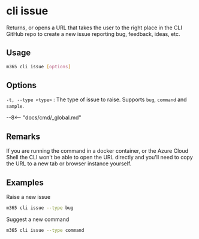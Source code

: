 # cli issue

Returns, or opens a URL that takes the user to the right place in the CLI GitHub repo to create a new issue reporting bug, feedback, ideas, etc.

## Usage

```sh
m365 cli issue [options]
```

## Options

`-t, --type <type>`
: The type of issue to raise. Supports `bug`, `command` and `sample`.

--8<-- "docs/cmd/_global.md"

## Remarks

If you are running the command in a docker container, or the Azure Cloud Shell the CLI won't be able to open the URL directly and you'll need to copy the URL to a new tab or browser instance yourself.

## Examples

Raise a new issue

```sh
m365 cli issue --type bug
```

Suggest a new command

```sh
m365 cli issue --type command
```
